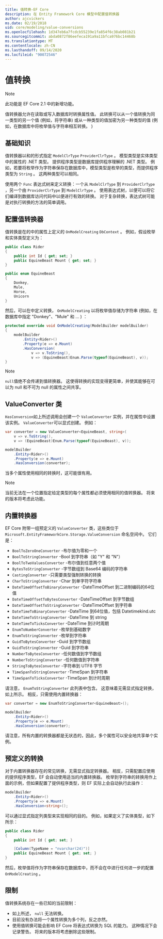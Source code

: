 ```yaml
---
title: 值转换-EF Core
description: 在 Entity Framework Core 模型中配置值转换器
author: ajcvickers
ms.date: 02/19/2018
uid: core/modeling/value-conversions
ms.openlocfilehash: 1d347eb6a7fcdcb55239e1fa854f6c38ab081b21
ms.sourcegitcommit: abda0872f86eefeca191a9a11bfca976bc14468b
ms.translationtype: MT
ms.contentlocale: zh-CN
ms.lasthandoff: 09/14/2020
ms.locfileid: "90072546"
---
```

# <a name="value-conversions"></a>值转换

> [!NOTE]  
> 此功能是 EF Core 2.1 中的新增功能。

值转换器允许在读取或写入数据库时转换属性值。 此转换可以从一个值转换为同一类型的另一个值 (例如，将字符串) 或从一种类型的值加密为另一种类型的值 (例如，在数据库中将枚举值与字符串相互转换。 ) 

## <a name="fundamentals"></a>基础知识

值转换器以和的形式指定 `ModelClrType` `ProviderClrType` 。 模型类型是实体类型中的属性的 .NET 类型。 提供程序类型是数据库提供程序理解的 .NET 类型。 例如，若要将枚举作为字符串保存在数据库中，模型类型是枚举的类型，而提供程序类型为 `String` 。 这两种类型可以相同。

使用两个 `Func` 表达式树来定义转换：一个从 `ModelClrType` 到 `ProviderClrType` ，另一个由 `ProviderClrType` 到 `ModelClrType` 。 使用表达式树，以便可以将它们编译到数据库访问代码中以便进行有效的转换。 对于复杂转换，表达式树可能是对执行转换的方法的简单调用。

## <a name="configuring-a-value-converter"></a>配置值转换器

值转换是在的中的属性上定义的 `OnModelCreating` `DbContext` 。 例如，假设枚举和实体类型定义为：

``` csharp
public class Rider
{
    public int Id { get; set; }
    public EquineBeast Mount { get; set; }
}

public enum EquineBeast
{
    Donkey,
    Mule,
    Horse,
    Unicorn
}
```

然后，可以在中定义转换， `OnModelCreating` 以将枚举值存储为字符串 (例如，在数据库中指定 "Donkey"、"Mule" 和 ... ) ：

``` csharp
protected override void OnModelCreating(ModelBuilder modelBuilder)
{
    modelBuilder
        .Entity<Rider>()
        .Property(e => e.Mount)
        .HasConversion(
            v => v.ToString(),
            v => (EquineBeast)Enum.Parse(typeof(EquineBeast), v));
}
```

> [!NOTE]  
> `null`值绝不会传递到值转换器。 这使得转换的实现变得更简单，并使其能够在可以为 null 和不可为 null 的属性之间共享。

## <a name="the-valueconverter-class"></a>ValueConverter 类

`HasConversion`如上所述调用会创建一个 `ValueConverter` 实例，并在属性中设置该实例。 `ValueConverter`可以显式创建。 例如：

``` csharp
var converter = new ValueConverter<EquineBeast, string>(
    v => v.ToString(),
    v => (EquineBeast)Enum.Parse(typeof(EquineBeast), v));

modelBuilder
    .Entity<Rider>()
    .Property(e => e.Mount)
    .HasConversion(converter);
```

当多个属性使用相同的转换时，这可能很有用。

> [!NOTE]  
> 当前无法在一个位置指定给定类型的每个属性都必须使用相同的值转换器。 将来的版本将考虑此功能。

## <a name="built-in-converters"></a>内置转换器

EF Core 附带一组预定义的 `ValueConverter` 类，这些类位于 `Microsoft.EntityFrameworkCore.Storage.ValueConversion` 命名空间中。 它们是：

* `BoolToZeroOneConverter` -布尔值为零和一个
* `BoolToStringConverter` -Bool 到字符串（如 "Y" 和 "N"）
* `BoolToTwoValuesConverter` -布尔值到任意两个值
* `BytesToStringConverter` -字节数组到 Base64 编码的字符串
* `CastingConverter` -只需要类型强制转换的转换
* `CharToStringConverter` -Char 到单字符字符串
* `DateTimeOffsetToBinaryConverter` -DateTimeOffset 到二进制编码的64位值
* `DateTimeOffsetToBytesConverter` -DateTimeOffset 到字节数组
* `DateTimeOffsetToStringConverter` -DateTimeOffset 到字符串
* `DateTimeToBinaryConverter` -DateTime 到64位值，包括 Datetimekind.utc
* `DateTimeToStringConverter` -DateTime 到 string
* `DateTimeToTicksConverter` -DateTime 到计时周期
* `EnumToNumberConverter` -枚举到基础数字
* `EnumToStringConverter` -枚举到字符串
* `GuidToBytesConverter` -Guid 到字节数组
* `GuidToStringConverter` -Guid 到字符串
* `NumberToBytesConverter` -任何数值到字节数组
* `NumberToStringConverter` -任何数值到字符串
* `StringToBytesConverter` -字符串到 UTF8 字节
* `TimeSpanToStringConverter` -TimeSpan 到字符串
* `TimeSpanToTicksConverter` -TimeSpan 到计时周期

请注意， `EnumToStringConverter` 此列表中包含。 这意味着无需显式指定转换，如上所示。 相反，只需使用内置转换器：

``` csharp
var converter = new EnumToStringConverter<EquineBeast>();

modelBuilder
    .Entity<Rider>()
    .Property(e => e.Mount)
    .HasConversion(converter);
```

请注意，所有内置的转换器都是无状态的，因此，多个属性可以安全地共享单个实例。

## <a name="pre-defined-conversions"></a>预定义的转换

对于内置转换器存在的常见转换，无需显式指定转换器。 相反，只需配置应使用的提供程序类型，EF 会自动使用适当的内置转换器。 枚举到字符串的转换用作上面的示例，但如果配置了提供程序类型，则 EF 实际上会自动执行此操作：

``` csharp
modelBuilder
    .Entity<Rider>()
    .Property(e => e.Mount)
    .HasConversion<string>();
```

可以通过显式指定列类型来实现相同的目的。 例如，如果定义了实体类型，如下所示：

``` csharp
public class Rider
{
    public int Id { get; set; }

    [Column(TypeName = "nvarchar(24)")]
    public EquineBeast Mount { get; set; }
}
```

然后，枚举值将作为字符串保存在数据库中，而不会在中进行任何进一步的配置 `OnModelCreating` 。

## <a name="limitations"></a>限制

值转换系统存在一些已知的当前限制：

* 如上所述， `null` 无法转换。
* 目前没有办法将一个属性转换为多个列，反之亦然。
* 使用值转换可能会影响 EF Core 将表达式转换为 SQL 的能力。 这种情况下会记录警告。
将来的版本将考虑删除这些限制。
